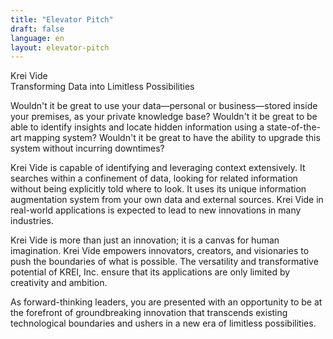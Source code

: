 ```yaml
---
title: "Elevator Pitch"
draft: false
language: en
layout: elevator-pitch
---
```

<div class="elevator-pitch-container">
    <div class="decorative-element"></div>
    <div class="decorative-element-2"></div>
    <div class="decorative-line"></div>  
    <div class="logo-container">
      <div class="logo">Krei Vide</div>
    </div>
    <div class="tagline">Transforming Data into Limitless Possibilities</div>
    <div class="content-section">
      <div class="accent-line"></div>
      <p>
        Wouldn't it be great to use your data—personal or business—stored inside your premises, as your private knowledge base? Wouldn't it
        be great to be able to identify insights and locate hidden information using a <span class="highlight">state-of-the-art mapping system</span>? Wouldn't it be great to
        have the ability to upgrade this system without incurring downtimes?
      </p>  
      <p>
        <span class="product-name">Krei Vide</span> is capable of identifying and leveraging context extensively. It searches within a confinement of data, looking for related
        information without being explicitly told where to look. It uses its unique information augmentation system from your own data and
        external sources. <span class="product-name">Krei Vide</span> in real-world applications is expected to lead to <span class="highlight">new innovations</span> in many industries.
      </p>   
      <p>
        <span class="product-name">Krei Vide</span> is more than just an innovation; it is a canvas for human imagination. <span class="product-name">Krei Vide</span> empowers innovators, creators, and
        visionaries to <span class="highlight">push the boundaries</span> of what is possible. The versatility and transformative potential of KREI, Inc. ensure that its
        applications are only limited by creativity and ambition.
      </p>    
      <p>
        As forward-thinking leaders, you are presented with an opportunity to be at the forefront of groundbreaking innovation that
        transcends existing technological boundaries and ushers in a <span class="highlight">new era of limitless possibilities</span>.
      </p>
    </div> 
  </div>